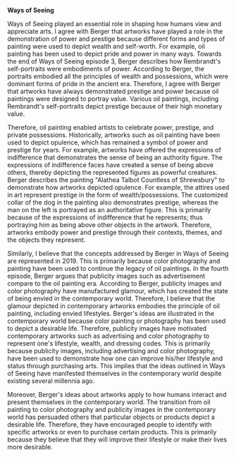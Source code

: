 **Ways of Seeing**

Ways of Seeing played an essential role in shaping how humans view and appreciate arts. I agree with Berger that artworks have played a role in the demonstration of power and prestige because different forms and types of painting were used to depict wealth and self-worth. For example, oil painting has been used to depict pride and power in many ways. Towards the end of Ways of Seeing episode 3, Berger describes how Rembrandt's self-portraits were embodiments of power. According to Berger, the portraits embodied all the principles of wealth and possessions, which were dominant forms of pride in the ancient era. Therefore, I agree with Berger that artworks have always demonstrated prestige and power because oil paintings were designed to portray value. Various oil paintings, including Rembrandt's self-portraits depict prestige because of their high monetary value. 

Therefore, oil painting enabled artists to celebrate power, prestige, and private possessions. Historically, artworks such as oil painting have been used to depict opulence, which has remained a symbol of power and prestige for years. For example, artworks have offered the expressions of indifference that demonstrates the sense of being an authority figure. The expressions of indifference faces have created a sense of being above others, thereby depicting the represented figures as powerful creatures. Berger describes the painting "Alathea Talbot Countless of Shrewsbury" to demonstrate how artworks depicted opulence. For example, the attires used in art represent prestige in the form of wealth/possessions. The customized collar of the dog in the painting also demonstrates prestige, whereas the man on the left is portrayed as an authoritative figure. This is primarily because of the expressions of indifference that he represents; thus portraying him as being above other objects in the artwork. Therefore, artworks embody power and prestige through their contexts, themes, and the objects they represent.
	
Similarly, I believe that the concepts addressed by Berger in Ways of Seeing are represented in 2019. This is primarily because color photography and painting have been used to continue the legacy of oil paintings. In the fourth episode, Berger argues that publicity images such as advertisement compare to the oil painting era. According to Berger, publicity images and color photography have manufactured glamour, which has created the state of being envied in the contemporary world. Therefore, I believe that the glamour depicted in contemporary artworks embodies the principle of oil painting, including envied lifestyles. Berger's ideas are illustrated in the contemporary world because color painting or photography has been used to depict a desirable life. Therefore, publicity images have motivated contemporary artworks such as advertising and color photography to represent one's lifestyle, wealth, and dressing codes. This is primarily because publicity images, including advertising and color photography, have been used to demonstrate how one can improve his/her lifestyle and status through purchasing arts. This implies that the ideas outlined in Ways of Seeing have manifested themselves in the contemporary world despite existing several millennia ago.
	
Moreover, Berger's ideas about artworks apply to how humans interact and present themselves in the contemporary world. The transition from oil painting to color photography and publicity images in the contemporary world has persuaded others that particular objects or products depict a desirable life. Therefore, they have encouraged people to identify with specific artworks or even to purchase certain products. This is primarily because they believe that they will improve their lifestyle or make their lives more desirable.

